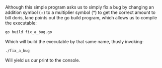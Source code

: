 Although this simple program asks us to simply fix a bug by changing an
addition symbol (+) to a multiplier symbol (\*) to get the correct amount to bill
doris, lane points out the go build program, which allows us to compile the
executable:

```bash
go build fix_a_bug.go
```

Which will build the executable by that same name, thusly invoking:

```bash
./fix_a_bug
```

Will yield us our print to the console.
